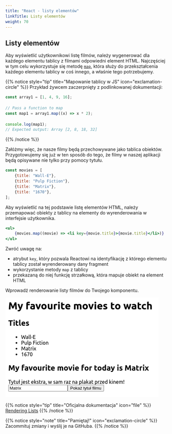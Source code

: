 ```yaml
---
title: "React - listy elementów"
linkTitle: Listy elementów
weight: 70
---
```


## Listy elementów

Aby wyświetlić użytkownikowi listę filmów, należy wygenerować dla każdego elementu
tablicy z filmami odpowiedni element HTML. Najczęściej w tym celu wykorzystuje się
metodę [`map`](https://developer.mozilla.org/en-US/docs/Web/JavaScript/Reference/Global_Objects/Array/map),
która służy do przekształcenia każdego elementu tablicy w coś innego, a właśnie tego potrzebujemy.

{{% notice style="tip" title="Mapowanie tablicy w JS" icon="exclamation-circle" %}}
Przykład żywcem zaczerpnięty z podlinkowanej dokumentacji:

```js
const array1 = [1, 4, 9, 16];

// Pass a function to map
const map1 = array1.map((x) => x * 2);

console.log(map1);
// Expected output: Array [2, 8, 18, 32]
```

{{% /notice %}}

Załóżmy więc, że nasze filmy będą przechowywane jako tablica obiektów. Przygotowujemy się
już w ten sposób do tego, że filmy w naszej aplikacji będą opisywane nie tylko przy pomocy tytułu.

```js
const movies = [
    {title: "Wall-E"},
    {title: "Pulp Fiction"},
    {title: "Matrix"},
    {title: "1670"},
];
```

Aby wyświetlić na tej podstawie listę elementów HTML, należy przemapować obiekty z tablicy
na elementy do wyrenderowania w interfejsie użytkownika.

```jsx
<ul>
    {movies.map((movie) => <li key={movie.title}>{movie.title}</li>)}
</ul>
```

Zwróć uwagę na:

* atrybut `key`, który pozwala Reactowi na identyfikację z którego elementu tablicy został wyrenderowany dany fragment
* wykorzystanie metody `map` z tablicy
* przekazaną do niej funkcję strzałkową, która mapuje obiekt na element HTML

Wprowadź renderowanie listy filmów do Twojego komponentu.

![](15-list.png)

{{% notice style="tip" title="Oficjalna dokumentacja" icon="file" %}}
[Rendering Lists](https://react.dev/learn/rendering-lists)
{{% /notice %}}

{{% notice style="note" title="Pamiętaj!" icon="exclamation-circle" %}}
Zacommituj zmiany i wyślij je na GitHuba.
{{% /notice %}}
